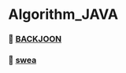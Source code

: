 # Algorithm_JAVA

### 📌 [BACKJOON](https://github.com/Mins00oo/Algorithm_JAVA/blob/main/BACKJOON/solve.md)

### 📌 [swea](https://github.com/Mins00oo/Algorithm_JAVA/blob/main/SWEA/solve.md)
